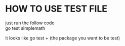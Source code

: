 # HOW TO USE TEST FILE

just run the follow code  
	go test simplemath

it looks like go test + (the package you want to be test)

